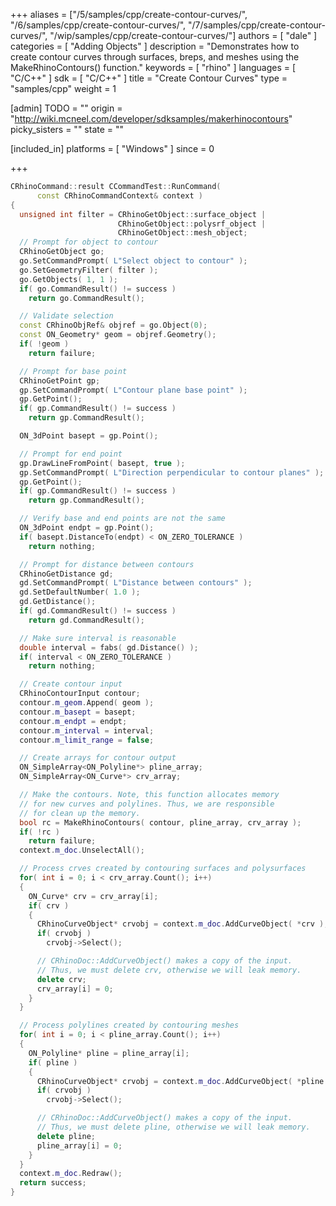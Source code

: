 +++
aliases = ["/5/samples/cpp/create-contour-curves/", "/6/samples/cpp/create-contour-curves/", "/7/samples/cpp/create-contour-curves/", "/wip/samples/cpp/create-contour-curves/"]
authors = [ "dale" ]
categories = [ "Adding Objects" ]
description = "Demonstrates how to create contour curves through surfaces, breps, and meshes using the MakeRhinoContours() function."
keywords = [ "rhino" ]
languages = [ "C/C++" ]
sdk = [ "C/C++" ]
title = "Create Contour Curves"
type = "samples/cpp"
weight = 1

[admin]
TODO = ""
origin = "http://wiki.mcneel.com/developer/sdksamples/makerhinocontours"
picky_sisters = ""
state = ""

[included_in]
platforms = [ "Windows" ]
since = 0

+++

```cpp
CRhinoCommand::result CCommandTest::RunCommand(
      const CRhinoCommandContext& context )
{
  unsigned int filter = CRhinoGetObject::surface_object |
                        CRhinoGetObject::polysrf_object |
                        CRhinoGetObject::mesh_object;
  // Prompt for object to contour
  CRhinoGetObject go;
  go.SetCommandPrompt( L"Select object to contour" );
  go.SetGeometryFilter( filter );
  go.GetObjects( 1, 1 );
  if( go.CommandResult() != success )
    return go.CommandResult();

  // Validate selection
  const CRhinoObjRef& objref = go.Object(0);
  const ON_Geometry* geom = objref.Geometry();
  if( !geom )
    return failure;

  // Prompt for base point
  CRhinoGetPoint gp;
  gp.SetCommandPrompt( L"Contour plane base point" );
  gp.GetPoint();
  if( gp.CommandResult() != success )
    return gp.CommandResult();

  ON_3dPoint basept = gp.Point();

  // Prompt for end point
  gp.DrawLineFromPoint( basept, true );
  gp.SetCommandPrompt( L"Direction perpendicular to contour planes" );
  gp.GetPoint();
  if( gp.CommandResult() != success )
    return gp.CommandResult();

  // Verify base and end points are not the same
  ON_3dPoint endpt = gp.Point();
  if( basept.DistanceTo(endpt) < ON_ZERO_TOLERANCE )
    return nothing;

  // Prompt for distance between contours
  CRhinoGetDistance gd;
  gd.SetCommandPrompt( L"Distance between contours" );
  gd.SetDefaultNumber( 1.0 );
  gd.GetDistance();
  if( gd.CommandResult() != success )
    return gd.CommandResult();

  // Make sure interval is reasonable
  double interval = fabs( gd.Distance() );
  if( interval < ON_ZERO_TOLERANCE )
    return nothing;

  // Create contour input
  CRhinoContourInput contour;
  contour.m_geom.Append( geom );
  contour.m_basept = basept;
  contour.m_endpt = endpt;
  contour.m_interval = interval;
  contour.m_limit_range = false;

  // Create arrays for contour output
  ON_SimpleArray<ON_Polyline*> pline_array;
  ON_SimpleArray<ON_Curve*> crv_array;

  // Make the contours. Note, this function allocates memory
  // for new curves and polylines. Thus, we are responsible
  // for clean up the memory.
  bool rc = MakeRhinoContours( contour, pline_array, crv_array );
  if( !rc )
    return failure;
  context.m_doc.UnselectAll();

  // Process crves created by contouring surfaces and polysurfaces
  for( int i = 0; i < crv_array.Count(); i++)
  {
    ON_Curve* crv = crv_array[i];
    if( crv )
    {
      CRhinoCurveObject* crvobj = context.m_doc.AddCurveObject( *crv );
      if( crvobj )
        crvobj->Select();

      // CRhinoDoc::AddCurveObject() makes a copy of the input.
      // Thus, we must delete crv, otherwise we will leak memory.
      delete crv;
      crv_array[i] = 0;
    }
  }

  // Process polylines created by contouring meshes
  for( int i = 0; i < pline_array.Count(); i++)
  {
    ON_Polyline* pline = pline_array[i];
    if( pline )
    {
      CRhinoCurveObject* crvobj = context.m_doc.AddCurveObject( *pline );
      if( crvobj )
        crvobj->Select();

      // CRhinoDoc::AddCurveObject() makes a copy of the input.
      // Thus, we must delete pline, otherwise we will leak memory.
      delete pline;
      pline_array[i] = 0;
    }
  }
  context.m_doc.Redraw();
  return success;
}
```

